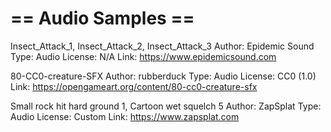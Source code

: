 # == Audio Samples ==

Insect_Attack_1, Insect_Attack_2, Insect_Attack_3
	Author: Epidemic Sound
	Type: Audio
	License: N/A
	Link: https://www.epidemicsound.com

80-CC0-creature-SFX
	Author: rubberduck
	Type: Audio
	License: CC0 (1.0)
	Link: https://opengameart.org/content/80-cc0-creature-sfx

Small rock hit hard ground 1, Cartoon wet squelch 5
	Author: ZapSplat
	Type: Audio
	License: Custom
	Link: https://www.zapsplat.com